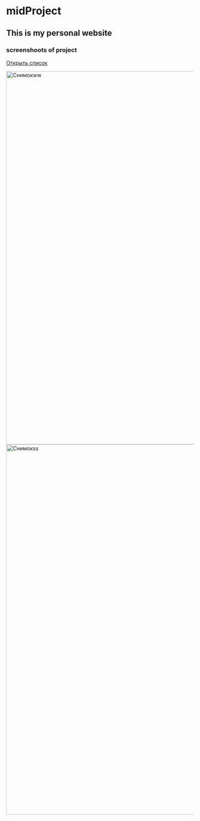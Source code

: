 # midProject
## This is my personal website 


### screenshoots of project
[Открыть список]()

<img width="1003" alt="Снимокww" src="https://user-images.githubusercontent.com/75944814/141471970-8ed5fdb4-27e3-41b4-81cc-287f2216ea5d.PNG">


<img width="995" alt="Снимокss" src="https://user-images.githubusercontent.com/75944814/141472023-d91e3a5e-2f02-41da-8fad-09c0a29a4150.PNG">
